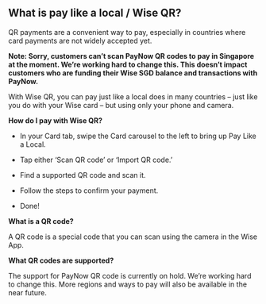 ## What is pay like a local / Wise QR?  
QR payments are a convenient way to pay, especially in countries where card payments are not widely accepted yet.

 **Note: Sorry, customers can’t scan PayNow QR codes to pay in Singapore at the moment. We’re working hard to change this. This doesn’t impact customers who are funding their Wise SGD balance and transactions with PayNow.**

With Wise QR, you can pay just like a local does in many countries – just like you do with your Wise card – but using only your phone and camera.

 **How do I pay with Wise QR?**

  * In your Card tab, swipe the Card carousel to the left to bring up Pay Like a Local.

  * Tap either ‘Scan QR code’ or ‘Import QR code.’

  * Find a supported QR code and scan it.

  * Follow the steps to confirm your payment.

  * Done!




 **What is a QR code?**

A QR code is a special code that you can scan using the camera in the Wise App. 

**What QR codes are supported?**

The support for PayNow QR code is currently on hold. We’re working hard to change this. More regions and ways to pay will also be available in the near future.